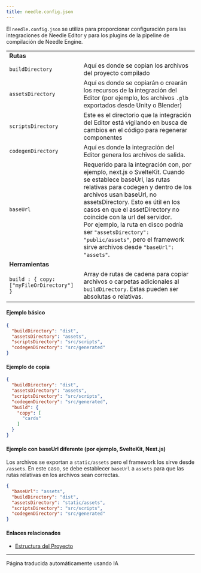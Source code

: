 ```yaml
---
title: needle.config.json
---
```


El `needle.config.json` se utiliza para proporcionar configuración para las integraciones de Needle Editor y para los plugins de la pipeline de compilación de Needle Engine.

| | |
| --- | --- |
| **Rutas** | |
| `buildDirectory` | Aquí es donde se copian los archivos del proyecto compilado |
| `assetsDirectory` | Aquí es donde se copiarán o crearán los recursos de la integración del Editor (por ejemplo, los archivos `.glb` exportados desde Unity o Blender) |
| `scriptsDirectory` | Este es el directorio que la integración del Editor está vigilando en busca de cambios en el código para regenerar componentes |
| `codegenDirectory` | Aquí es donde la integración del Editor genera los archivos de salida. |
| `baseUrl` | Requerido para la integración con, por ejemplo, next.js o SvelteKit. Cuando se establece baseUrl, las rutas relativas para codegen y dentro de los archivos usan baseUrl, no assetsDirectory. Esto es útil en los casos en que el assetDirectory no coincide con la url del servidor.<br/>Por ejemplo, la ruta en disco podría ser `"assetsDirectory": "public/assets"`, pero el framework sirve archivos desde `"baseUrl": "assets"`. |
| **Herramientas** | |
| `build : { copy: ["myFileOrDirectory"] }` | Array de rutas de cadena para copiar archivos o carpetas adicionales al `buildDirectory`. Estas pueden ser absolutas o relativas. |

#### Ejemplo básico
```json
{
  "buildDirectory": "dist",
  "assetsDirectory": "assets",
  "scriptsDirectory": "src/scripts",
  "codegenDirectory": "src/generated"
}
```

#### Ejemplo de copia
```json
{
  "buildDirectory": "dist",
  "assetsDirectory": "assets",
  "scriptsDirectory": "src/scripts",
  "codegenDirectory": "src/generated",
  "build": {
    "copy": [
      "cards"
    ]
  }
}
```

#### Ejemplo con baseUrl diferente (por ejemplo, SvelteKit, Next.js)
Los archivos se exportan a `static/assets` pero el framework los sirve desde `/assets`. En este caso, se debe establecer `baseUrl` a `assets` para que las rutas relativas en los archivos sean correctas.

```json
{
  "baseUrl": "assets",
  "buildDirectory": "dist",
  "assetsDirectory": "static/assets",
  "scriptsDirectory": "src/scripts",
  "codegenDirectory": "src/generated"
}
```

#### Enlaces relacionados
- [Estructura del Proyecto](../project-structure.md)

---
Página traducida automáticamente usando IA